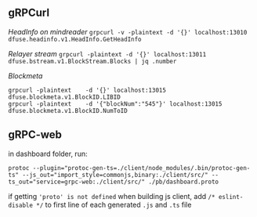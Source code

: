 ## gRPCurl

_HeadInfo on mindreader_
`grpcurl -v -plaintext -d '{}' localhost:13010 dfuse.headinfo.v1.HeadInfo.GetHeadInfo`

_Relayer stream_
`grpcurl -plaintext -d '{}' localhost:13011 dfuse.bstream.v1.BlockStream.Blocks | jq .number`

_Blockmeta_

```
grpcurl -plaintext    -d '{}' localhost:13015 dfuse.blockmeta.v1.BlockID.LIBID
grpcurl -plaintext    -d '{"blockNum":"545"}' localhost:13015 dfuse.blockmeta.v1.BlockID.NumToID
```


## gRPC-web

in dashboard folder, run:

```
protoc --plugin="protoc-gen-ts=./client/node_modules/.bin/protoc-gen-ts" --js_out="import_style=commonjs,binary:./client/src/" --ts_out="service=grpc-web:./client/src/" ./pb/dashboard.proto
```

if getting `'proto' is not defined` when building js client, add `/* eslint-disable */` to first line of each generated `.js` and `.ts` file
